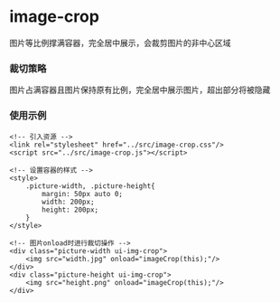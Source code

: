 # image-crop

图片等比例撑满容器，完全居中展示，会裁剪图片的非中心区域

### 裁切策略

图片占满容器且图片保持原有比例，完全居中展示图片，超出部分将被隐藏

### 使用示例

	<!-- 引入资源 -->
	<link rel="stylesheet" href="../src/image-crop.css"/>
	<script src="../src/image-crop.js"></script>
	
	<!-- 设置容器的样式 -->
    <style>
        .picture-width, .picture-height{
            margin: 50px auto 0;
            width: 200px;
            height: 200px;
        }
    </style>
    
    <!-- 图片onload时进行裁切操作 -->
    <div class="picture-width ui-img-crop">
        <img src="width.jpg" onload="imageCrop(this);"/>
    </div>
    <div class="picture-height ui-img-crop">
        <img src="height.png" onload="imageCrop(this);"/>
    </div>
   
